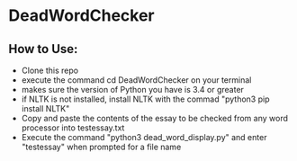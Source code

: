 # DeadWordChecker
## How to Use:
* Clone this repo
* execute the command cd DeadWordChecker on your terminal 
* makes sure the version of Python you have is 3.4 or greater
* if NLTK is not installed, install NLTK with the commad "python3 pip install NLTK"
* Copy and paste the contents of the essay to be checked from any word processor into testessay.txt
* Execute the command "python3 dead_word_display.py" and enter "testessay" when prompted for a file name
